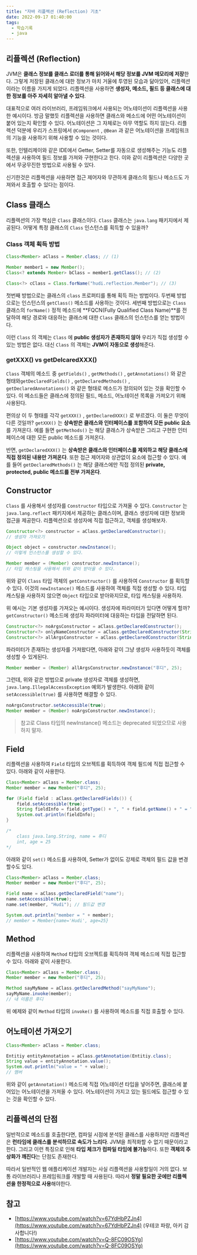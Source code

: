 ```yaml
---
title: "자바 리플렉션 (Reflection) 기초"
date: 2022-09-17 01:40:00
tags:
  - 학습기록
  - java
---
```


## 리플렉션 (Reflection)

JVM은 **클래스 정보를 클래스 로더를 통해 읽어와서 해당 정보를 JVM 메모리에 저장**한다. 그렇게 저장된 클래스에 대한 정보가 마치 거울에 투영된 모습과 닮아있어, 리플렉션이라는 이름을 가지게 되었다. 리플렉션을 사용하면 **생성자, 메소드, 필드 등 클래스에 대한 정보를 아주 자세히 알아낼 수 있다**.

대표적으로 여러 라이브러리, 프레임워크에서 사용되는 어노테이션이 리플렉션을 사용한 예시이다. 방금 말했듯 리플렉션을 사용하면 클래스와 메소드에 어떤 어노테이션이 붙어 있는지 확인할 수 있다. 어노테이션은 그 자체로는 아무 역할도 하지 않는다. 리플렉션 덕분에 우리가 스프링에서 `@Component` , `@Bean` 과 같은 어노테이션을 프레임워크의 기능을 사용하기 위해 사용할 수 있는 것이다.

또한, 인텔리제이와 같은 IDE에서 Getter, Setter를 자동으로 생성해주는 기능도 리플렉션을 사용하여 필드 정보를 가져와 구현한다고 한다. 이와 같이 리플렉션은 다양한 곳에서 무궁무진한 방법으로 사용될 수 있다.

신기한것은 리플렉션을 사용하면 접근 제어자와 무관하게 클래스의 필드나 메소드도 가져와서 호출할 수 있다는 점이다.

## Class 클래스

리플렉션의 가장 핵심은 `Class` 클래스이다. `Class` 클래스는 `java.lang` 패키지에서 제공된다. 어떻게 특정 클래스의 `Class` 인스턴스를 획득할 수 있을까?

### Class 객체 획득 방법

```java
Class<Member> aClass = Member.class; // (1)

Member member1 = new Member();
Class<? extends Member> bClass = member1.getClass(); // (2)

Class<?> cClass = Class.forName("hudi.reflection.Member"); // (3)
```

첫번째 방법으로는 클래스의 `class` 프로퍼티를 통해 획득 하는 방법이다. 두번째 방법으로는 인스턴스의 `getClass()` 메소드를 사용하는 것이다. 세번째 방법으로는 `Class` 클래스의 `forName()` 정적 메소드에 **FQCN(Fully Qualified Class Name)**를 전달하여 해당 경로와 대응하는 클래스에 대한 `Class` 클래스의 인스턴스를 얻는 방법이다.

이런 `Class` 의 객체는 `Class` 에 **public 생성자가 존재하지 않아** 우리가 직접 생성할 수 있는 방법은 없다. 대신 `Class` 의 객체는 **JVM이 자동으로 생성**해준다.

### getXXX() vs getDelcaredXXX()

`Class` 객체의 메소드 중 `getFields()` , `getMethods()` , `getAnnotations()` 와 같은 형태와`getDeclaredFields()` , `getDeclaredMethods()` , `getDeclaredAnnotations()` 와 같은 형태로 메소드가 정의되어 있는 것을 확인할 수 있다. 이 메소드들은 클래스에 정의된 필드, 메소드, 어노테이션 목록을 가져오기 위해 사용된다.

편의상 이 두 형태를 각각 `getXXX()` , `getDeclaredXXX()` 로 부르겠다. 이 둘은 무엇이 다른 것일까? `getXXX()` 는 **상속받은 클래스와 인터페이스를 포함하여 모든 public 요소**를 가져온다. 예를 들면 `getMethods()` 는 해당 클래스가 상속받은 그리고 구현한 인터페이스에 대한 모든 public 메소드를 가져온다.

반면, `getDeclaredXXX()` 는 **상속받은 클래스와 인터페이스를 제외하고 해당 클래스에 직접 정의된 내용만 가져온다**. 또한 접근 제어자와 상관없이 요소에 접근할 수 있다. 예를 들어 `getDeclaredMethods()` 는 해당 클래스에만 직접 정의된 **private, protected, public 메소드를 전부 가져온다**.

## Constructor

`Class` 를 사용해서 생성자를 `Constructor` 타입으로 가져올 수 있다. `Constructor` 는 `java.lang.reflect` 패키지에서 제공하는 클래스이며, 클래스 생성자에 대한 정보와 접근을 제공한다. 리플렉션으로 생성자에 직접 접근하고, 객체를 생성해보자.

```java
Constructor<?> constructor = aClass.getDeclaredConstructor();
// 생성자 가져오기

Object object = constructor.newInstance();
// 이렇게 인스턴스를 생성할 수 있다.

Member member = (Member) constructor.newInstance();
// 타입 캐스팅을 사용해서 위와 같이 받아올 수 있다.
```

위와 같이 `Class` 타입 객체의 `getConstructor()` 를 사용하여 `Constructor` 를 획득할 수 있다. 이것의 `newInstance()` 메소드를 사용하여 객체를 직접 생성할 수 있다. 타입 캐스팅을 사용하지 않으면 `Object` 타입으로 받아와지므로, 타입 캐스팅을 사용하자.

위 예시는 기본 생성자를 가져오는 예시이다. 생성자에 파라미터가 있다면 어떻게 할까? `getConstructor()` 메소드에 생성자 파라미터에 대응하는 타입을 전달하면 된다.

```java
Constructor<?> noArgsConstructor = aClass.getDeclaredConstructor();
Constructor<?> onlyNameConstructor = aClass.getDeclaredConstructor(String.class);
Constructor<?> allArgsConstructor = aClass.getDeclaredConstructor(String.class, int.class);
```

파라미터가 존재하는 생성자를 가져왔다면, 아래와 같이 그냥 생성자 사용하듯이 객체를 생성할 수 있게된다.

```java
Member member = (Member) allArgsConstructor.newInstance("후디", 25);
```

그런데, 위와 같은 방법으로 private 생성자로 객체를 생성하면, `java.lang.IllegalAccessException` 예외가 발생한다. 아래와 같이 `setAccessible(true)` 를 사용하면 해결할 수 있다.

```java
noArgsConstructor.setAccessible(true);
Member member = (Member) noArgsConstructor.newInstance();
```

> 참고로 Class 타입의 newInstance() 메소드는 deprecated 되었으므로 사용하지 말자.

## Field

리플렉션을 사용하여 `Field` 타입의 오브젝트를 획득하여 객체 필드에 직접 접근할 수 있다. 아래와 같이 사용한다.

```java
Class<Member> aClass = Member.class;
Member member = new Member("후디", 25);

for (Field field : aClass.getDeclaredFields()) {
    field.setAccessible(true);
    String fieldInfo = field.getType() + ", " + field.getName() + " = " + field.get(member);
    System.out.println(fieldInfo);
}

/*
    class java.lang.String, name = 후디
    int, age = 25
*/
```

아래와 같이 `set()` 메소드를 사용하여, Setter가 없이도 강제로 객체의 필드 값을 변경할수도 있다.

```java
Class<Member> aClass = Member.class;
Member member = new Member("후디", 25);

Field name = aClass.getDeclaredField("name");
name.setAccessible(true);
name.set(member, "Hudi"); // 필드값 변경

System.out.println("member = " + member);
// member = Member{name='Hudi', age=25}
```

## Method

리플렉션을 사용하여 `Method` 타입의 오브젝트를 획득하여 객체 메소드에 직접 접근할 수 있다. 아래와 같이 사용한다.

```java
Class<Member> aClass = Member.class;
Member member = new Member("후디", 25);

Method sayMyName = aClass.getDeclaredMethod("sayMyName");
sayMyName.invoke(member);
// 내 이름은 후디
```

위 예제와 같이 `Method` 타입의 `invoke()` 를 사용하여 메소드를 직접 호출할 수 있다.

## 어노테이션 가져오기

```java
Class<Member> aClass = Member.class;

Entitiy entityAnnotation = aClass.getAnnotation(Entitiy.class);
String value = entityAnnotation.value();
System.out.println("value = " + value);
// 멤버
```

위와 같이 `getAnnotation()` 메소드에 직접 어노테이션 타입을 넣어주면, 클래스에 붙어있는 어노테이션을 가져올 수 있다. 어노테이션이 가지고 있는 필드에도 접근할 수 있는 것을 확인할 수 있다.

## 리플렉션의 단점

일반적으로 메소드를 호출한다면, 컴파일 시점에 분석된 클래스를 사용하지만 리플렉션은 **런타임에 클래스를 분석하므로 속도가 느리다**. JVM을 최적화할 수 없기 때문이라고 한다. 그리고 이런 특징으로 인해 **타입 체크가 컴파일 타임에 불가능**하다. 또한 **객체의 추상화가 깨진다**는 단점도 존재한다.

따라서 일반적인 웹 애플리케이션 개발자는 사실 리플렉션을 사용할일이 거의 없다. 보통 라이브러리나 프레임워크를 개발할 때 사용된다. 따라서 **정말 필요한 곳에만 리플렉션을 한정적으로 사용**해야한다.

## 참고

- [https://www.youtube.com/watch?v=67YdHbPZJn4](https://www.youtube.com/watch?v=67YdHbPZJn4) (우테코 파랑, 아키 감사합니다!)
- [https://www.youtube.com/watch?v=Q-8FC09OSYg](https://www.youtube.com/watch?v=Q-8FC09OSYg)
